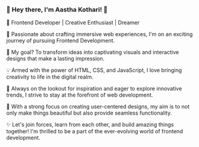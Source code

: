 
###                                                    👋 Hey there, I'm Aastha Kothari! 🌟

🎨 Frontend Developer | Creative Enthusiast | Dreamer 

🚀 Passionate about crafting immersive web experiences, I'm on an exciting journey of pursuing Frontend Development. 

🌟 My goal? To transform ideas into captivating visuals and interactive designs that make a lasting impression. 

💡 Armed with the power of HTML, CSS, and JavaScript, I love bringing creativity to life in the digital realm. 

🌱 Always on the lookout for inspiration and eager to explore innovative trends, I strive to stay at the forefront of web development. 

🎯 With a strong focus on creating user-centered designs, my aim is to not only make things beautiful but also provide seamless functionality. 

✨ Let's join forces, learn from each other, and build amazing things together! I'm thrilled to be a part of the ever-evolving world of frontend development. 



                                    

                                    

                                    

                                   

                                    
